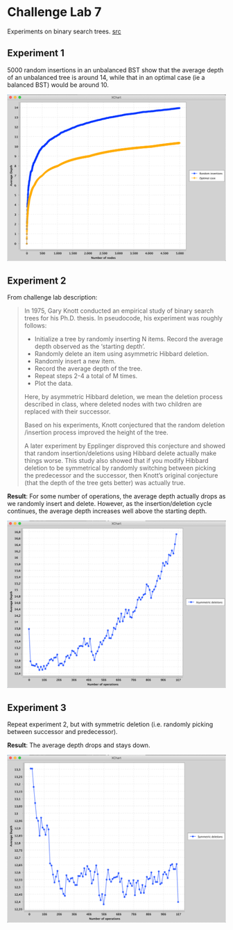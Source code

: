 # Challenge Lab 7

Experiments on binary search trees. [src](https://sp19.datastructur.es/materials/clab/clab7/clab7)

## Experiment 1
5000 random insertions in an unbalanced BST
 show that the average depth of an unbalanced tree is around 14, while that
  in an optimal case (ie a balanced BST) would be around 10. 

![](imgs/exp1.png)


## Experiment 2
From challenge lab description:
> In 1975, Gary Knott conducted an empirical study of binary search trees for his Ph.D. thesis. In pseudocode, his experiment was roughly follows:
> 
>  - Initialize a tree by randomly inserting N items. Record the average depth observed as the ‘starting depth’.
>  - Randomly delete an item using asymmetric Hibbard deletion.
>  - Randomly insert a new item.
>  - Record the average depth of the tree.
>  - Repeat steps 2-4 a total of M times.
>  - Plot the data.
>
> Here, by asymmetric Hibbard deletion, we mean the deletion process described
 in class, where deleted nodes with two children are replaced with their successor.
>
> Based on his experiments, Knott conjectured that the random deletion
> /insertion process improved the height of the tree.
>
> A later experiment by Epplinger disproved this conjecture and showed that
> random insertion/deletions using Hibbard delete actually make things worse. This study also showed that if you modify Hibbard deletion to be symmetrical by randomly switching between picking the predecessor and the successor, then Knott’s original conjecture (that the depth of the tree gets better) was actually true.

**Result**: For some number of operations, the average depth actually drops
 as we randomly insert and delete. However, as the insertion/deletion cycle
  continues, the average depth increases well above the starting
   depth.
 
![](imgs/exp2.png)


## Experiment 3
Repeat experiment 2, but with symmetric deletion (i.e. randomly picking between
 successor
 and
 predecessor).
 
 **Result**: The average depth drops and stays down.
 
![](imgs/exp3.png)

